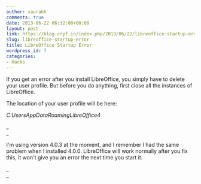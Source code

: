 ```yaml
---
author: saurabh
comments: true
date: 2013-06-22 06:32:00+00:00
layout: post
link: https://blog.cryf.in/index.php/2013/06/22/libreoffice-startup-error/
slug: libreoffice-startup-error
title: LibreOffice Startup Error
wordpress_id: 7
categories:
- Hacks
---
```


If you get an error after you install LibreOffice, you simply have to delete your user profile. But before you do anything, first close all the instances of LibreOffice.

  


The location of your user profile will be here:

  


_C:UsersAppDataRoamingLibreOffice4_

_  
_

I'm using version 4.0.3 at the moment, and I remember I had the same problem when I installed 4.0.0. LibreOffice will work normally after you fix this, it won't give you an error the next time you start it.

_  
_
